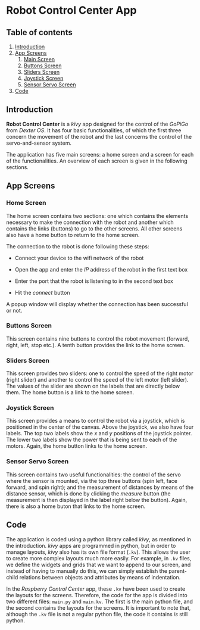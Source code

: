 # Robot Control Center App

## Table of contents
1. [Introduction](##introduction)
2. [App Screens](##app-screens)
    1. [Main Screen](##home-screen)
    2. [Buttons Screen](##buttons-screen)
    5. [Sliders Screen](##sliders-screen)
    6. [Joystick Screen](##joystick-screen)
    7. [Sensor Servo Screen](##sensor-servo-screen)
3. [Code](##code)



## Introduction

**Robot Control Center** is a *kivy* app designed for the control of the *GoPiGo* from *Dexter OS*. It has four basic functionalities, of which the first three concern the movement of the robot and the last concerns the control of the servo-and-sensor system.

The application has five main screens: a home screen and a screen for each of the functionalities. An overview of each screen is given in the following sections.

## App Screens
### Home Screen

The home screen contains two sections: one which contains the elements necessary to make the connection with the robot and another which contains the links (buttons) to go to the other screens. All other screens also have a home button to return to the home screen.

The connection to the robot is done following these steps:

- Connect your device to the wifi network of the robot

- Open the app and enter the *IP* address of the robot in the first text box

- Enter the port that the robot is listening to in the second text box

- Hit the *connect* button

A popup window will display whether the connection has been successful or not.

### Buttons Screen

This screen contains nine buttons to control the robot movement (forward, right, left, stop etc.). A tenth button provides the link to the home screen.

### Sliders Screen

This screen provides two sliders: one to control the speed of the right motor (right slider) and another to control the speed of the left motor (left slider). The values of the slider are shown on the labels that are directly below them. The home button is a link to the home screen.

### Joystick Screen

This screen provides a means to control the robot via a joystick, which is positioned in the center of the canvas. Above the joystick, we also have four labels. The top two labels show the *x* and *y* positions of the joystick pointer. The lower two labels show the power that is being sent to each of the motors. Again, the home button links to the home screen.

### Sensor Servo Screen

This screen contains two useful functionalities: the control of the servo where the sensor is mounted, via the top three buttons (spin left, face forward, and spin right); and the measurement of distances by means of the distance sensor, which is done by clicking the *measure* button (the measurement is then displayed in the label right below the button). Again, there is also a home buton that links to the home screen.

## Code

The application is coded using a python library called *kivy*, as mentioned in the introduction. *kivy* apps are programmed in python, but in order to manage layouts, *kivy* also has its own file format (`.kv`). This allows the user to create more complex layouts much more easily. For example, in `.kv` files, we define the widgets and grids that we want to append to our screen, and instead of having to manually do this, we can simply establish the parent-child relations between objects and attributes by means of indentation. 

In the *Raspberry Control Center* app, these `.kv` have been used to create the layouts for the screens. Therefore, the code for the app is divided into two different files: `main.py` and `main.kv`. The first is the main python file, and the second contains the layouts for the screens. It is important to note that, although the `.kv` file is not a regular python file, the code it contains *is* still python.
